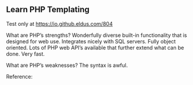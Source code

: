 ## Learn PHP Templating

Test only at https://io.github.eldus.com/804

What are PHP’s strengths? Wonderfully diverse built-in functionality that is designed for web use. Integrates nicely with SQL servers. Fully object oriented. Lots of PHP web API’s available that further extend what can be done. Very fast.

What are PHP’s weaknesses? The syntax is awful.

Reference:
